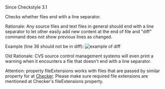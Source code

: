 Since Checkstyle 3.1

Checks whether files end with a line separator.

Rationale: Any source files and text files in general should
end with a line separator to let other easily add new content
at the end of file and "diff" command does not show previous lines as changed.

Example (line 36 should not be in diff):
![example of diff](https://cloud.githubusercontent.com/assets/812984/13894408/afd965b8-ed24-11e5-8bfd-e9edf56a6fe6.png)

Old Rationale: CVS source control management
systems will even print a warning when it
encounters a file that doesn't end with a line separator.

Attention: property fileExtensions works with files that are passed by similar property
for at [Checker](https://checkstyle.org/config.html#Checker).
Please make sure required file extensions are mentioned at Checker's fileExtensions
property.
